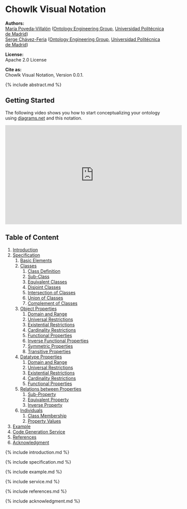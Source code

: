 # Chowlk Visual Notation

**Authors:**<br>
[María Poveda-Villalón](http://w3id.org/people/mpoveda) ([Ontology Engineering Group](https://www.oeg-upm.net/), [Universidad Politécnica de Madrid](https://www.upm.es/))<br>
[Serge Chávez-Feria](http://w3id.org/people/serge) ([Ontology Engineering Group](https://www.oeg-upm.net/), [Universidad Politécnica de Madrid](https://www.upm.es/))

**License:**<br>
Apache 2.0 License

**Cite as:**<br>
Chowlk Visual Notation, Version 0.0.1.

{% include abstract.md %}

## Getting Started

The following video shows you how to start conceptualizing your ontology using <a href="https://diagrams.net/">diagrams.net</a> and this notation.

<iframe width="560" height="315" src="https://www.youtube.com/embed/aTAvtkPCdMw" frameborder="0" allow="accelerometer; autoplay; encrypted-media; gyroscope; picture-in-picture" allowfullscreen></iframe>

## Table of Content

1. [Introduction](#introduction)
2. [Specification](#specification)
    1. [Basic Elements](#basic-elements)
    2. [Classes](#classes)
        1. [Class Definition](#class-definition)
        2. [Sub-Class](#sub-class)
        3. [Equivalent Classes](#equivalent-classes)
        4. [Disjoint Classes](#disjoint-classes)
        5. [Intersection of Classes](#intersection-classes)
        6. [Union of Classes](#union-classes)
        7. [Complement of Classes](#complement-classes)
    3. [Object Properties](#object-properties)
        1. [Domain and Range](#domain-and-range-for-object-properties)
        2. [Universal Restrictions](#universal-restrictions-for-object-properties)
        3. [Existential Restrictions](#existential-restrictions-for-object-properties)
        4. [Cardinality Restrictions](#cardinality-restrictions-for-object-properties)
        5. [Functional Properties](#functional-object-properties)
        6. [Inverse Functional Properties](#inverse-functional-object-properties)
        7. [Symmetric Properties](#symmetric-object-properties)
        8. [Transitive Properties](#transitive-object-properties)
    4. [Datatype Properties](#datatype-properties)
        1. [Domain and Range](#domain-and-range-for-object-properties)
        2. [Universal Restrictions](#universal-restrictions-for-datatype-properties)
        3. [Existential Restrictions](#existential-restrictions-for-datatype-properties)
        4. [Cardinality Restrictions](#cardinality-restrictions-for-datatype-properties)
        5. [Functional Properties](#functional-datatype-properties)
    5. [Relations between Properties](#relations-between-properties)
        1. [Sub-Property](#sub-property)
        2. [Equivalent Property](#equivalent-property)
        3. [Inverse Property](#inverse-property)
    6. [Individuals](#individuals)
        1. [Class Membership](#individuals-class-membership)
        2. [Property Values](#individuals-property-values)
3. [Example](#example)
4. [Code Generation Service](#service)
5. [References](#references)
6. [Acknowledgment](#acknowledgment)

<a name="introduction"></a>
{% include introduction.md %}

<a name="specification"></a>
{% include specification.md %}

<a name="example"></a>
{% include example.md %}

<a name="service"></a>
{% include service.md %}

<a name="references"></a>
{% include references.md %}

<a name="acknowledgment"></a>
{% include acknowledgment.md %}
